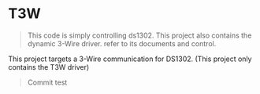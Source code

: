 # T3W

> This code is simply controlling ds1302. This project also contains the dynamic 3-Wire driver. refer to its documents and control.

This project targets a 3-Wire communication for DS1302. (This project only contains the T3W driver)

> Commit test